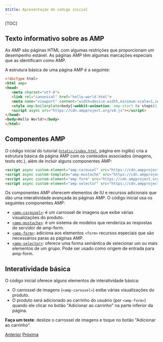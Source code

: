 ```yaml
---
$title: Apresentação do código inicial
---
```


[TOC]

## Texto informativo sobre as AMP
As AMP são páginas HTML com algumas restrições que proporcionam um desempenho estável. As páginas AMP têm algumas marcações especiais que as identificam como AMP.

A estrutura básica de uma página AMP é a seguinte:

```html
<!doctype html>
<html amp>
<head>
   <meta charset="utf-8">
   <link rel="canonical" href="hello-world.html">
   <meta name="viewport" content="width=device-width,minimum-scale=1,initial-scale=1">
   <style amp-boilerplate>body{-webkit-animation:-amp-start 8s steps(1,end) 0s 1 normal both;-moz-animation:-amp-start 8s steps(1,end) 0s 1 normal both;-ms-animation:-amp-start 8s steps(1,end) 0s 1 normal both;animation:-amp-start 8s steps(1,end) 0s 1 normal both}@-webkit-keyframes -amp-start{from{visibility:hidden}to{visibility:visible}}@-moz-keyframes -amp-start{from{visibility:hidden}to{visibility:visible}}@-ms-keyframes -amp-start{from{visibility:hidden}to{visibility:visible}}@-o-keyframes -amp-start{from{visibility:hidden}to{visibility:visible}}@keyframes -amp-start{from{visibility:hidden}to{visibility:visible}}</style><noscript><style amp-boilerplate>body{-webkit-animation:none;-moz-animation:none;-ms-animation:none;animation:none}</style></noscript>
   <script async src="https://cdn.ampproject.org/v0.js"></script>
</head>
<body>Hello World!</body>
</html>
```

## Componentes AMP

O código inicial do tutorial ([`static/index.html`](https://github.com/googlecodelabs/advanced-interactivity-in-amp/blob/master/static/index.html), página em inglês) cria a estrutura básica da página AMP com os conteúdos associados (imagens, texto etc.), além de incluir alguns componentes AMP:

```html
<script async custom-element="amp-carousel" src="https://cdn.ampproject.org/v0/amp-carousel-0.1.js"></script>
<script async custom-template="amp-mustache" src="https://cdn.ampproject.org/v0/amp-mustache-0.1.js"></script>
<script async custom-element="amp-form" src="https://cdn.ampproject.org/v0/amp-form-0.1.js"></script>
<script async custom-element="amp-selector" src="https://cdn.ampproject.org/v0/amp-selector-0.1.js"></script>
```

Os componentes AMP oferecem elementos de IU e recursos adicionais que dão uma interatividade avançada às páginas AMP. O código inicial usa os seguintes componentes AMP:

- [`<amp-carousel>`](/pt_br/docs/reference/components/amp-carousel.html): é um carrossel de imagens que exibe várias visualizações do produto.
- [`<amp-mustache>`](/pt_br/docs/reference/components/amp-mustache.html): é um sistema de modelos que renderiza as respostas do servidor de amp-form.
- [`<amp-form>`](/pt_br/docs/reference/components/amp-form.html): adiciona aos elementos `<form>` recursos especiais que são necessários paras as páginas AMP.
- [`<amp-selector>`](/pt_br/docs/reference/components/amp-form.html): oferece uma forma semântica de selecionar um ou mais elementos de um grupo. Pode ser usado como origem de entrada para amp-form.

## Interatividade básica

O código inicial oferece alguns elementos de interatividade básica:

- O carrossel de imagens (`<amp-carousel>`) exibe várias visualizações do produto.
- O produto será adicionado ao carrinho do usuário (por `<amp-form>`) quando ele clicar no botão "Adicionar ao carrinho" na parte inferior da página.


**Faça um teste**: deslize o carrossel de imagens e toque no botão "Adicionar ao carrinho".

<div class="prev-next-buttons">
  <a class="button prev-button" href="{{g.doc('/content/amp-dev/documentation/guides-and-tutorials/develop/interactivity/prereqs-setup.md', locale=doc.locale).url.path}}"><span class="arrow-prev">Anterior</span></a>
  <a class="button next-button" href="{{g.doc('/content/amp-dev/documentation/guides-and-tutorials/develop/interactivity/advanced-interactivity.md', locale=doc.locale).url.path}}"><span class="arrow-next">Próxima</span></a>
</div>
 
